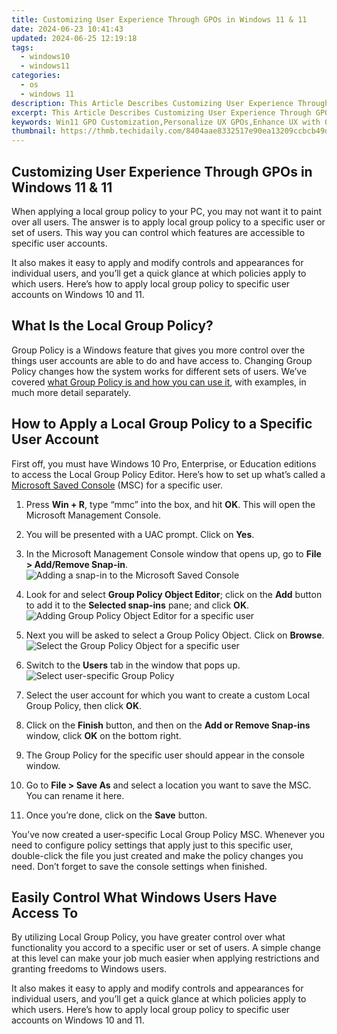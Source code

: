 ```yaml
---
title: Customizing User Experience Through GPOs in Windows 11 & 11
date: 2024-06-23 10:41:43
updated: 2024-06-25 12:19:18
tags:
  - windows10
  - windows11
categories:
  - os
  - windows 11
description: This Article Describes Customizing User Experience Through GPOs in Windows 11 & 11
excerpt: This Article Describes Customizing User Experience Through GPOs in Windows 11 & 11
keywords: Win11 GPO Customization,Personalize UX GPOs,Enhance UX with GPO,Windows UX Management,GPO User Experience,Tailored UX Settings,Optimized UX Controls
thumbnail: https://thmb.techidaily.com/8404aae8332517e90ea13209ccbcb49d56b9cbe41228f9bbeee698b42d6caf34.jpg
---
```


## Customizing User Experience Through GPOs in Windows 11 & 11

 When applying a local group policy to your PC, you may not want it to paint over all users. The answer is to apply local group policy to a specific user or set of users. This way you can control which features are accessible to specific user accounts.

 It also makes it easy to apply and modify controls and appearances for individual users, and you’ll get a quick glance at which policies apply to which users. Here’s how to apply local group policy to specific user accounts on Windows 10 and 11\.

## What Is the Local Group Policy?

 Group Policy is a Windows feature that gives you more control over the things user accounts are able to do and have access to. Changing Group Policy changes how the system works for different sets of users. We’ve covered [what Group Policy is and how you can use it](https://www.makeuseof.com/tag/windows-group-policy/), with examples, in much more detail separately.

## How to Apply a Local Group Policy to a Specific User Account

 First off, you must have Windows 10 Pro, Enterprise, or Education editions to access the Local Group Policy Editor. Here’s how to set up what’s called a [Microsoft Saved Console](https://www.makeuseof.com/microsoft-management-console-how-to-use-it/) (MSC) for a specific user.

1. Press **Win + R**, type “mmc” into the box, and hit **OK**. This will open the Microsoft Management Console.
2. You will be presented with a UAC prompt. Click on **Yes**.
3. In the Microsoft Management Console window that opens up, go to **File > Add/Remove Snap-in**.  
![Adding a snap-in to the Microsoft Saved Console](https://static1.makeuseofimages.com/wordpress/wp-content/uploads/2023/06/01-add-remove-snap-in-microsoft-saved-console.jpg)
4. Look for and select **Group Policy Object Editor**; click on the **Add** button to add it to the **Selected snap-ins** pane; and click **OK**.  
![Adding Group Policy Object Editor for a specific user](https://static1.makeuseofimages.com/wordpress/wp-content/uploads/2023/06/02-add-group-policy-object-editor-microsoft-saved-console.jpg)
5. Next you will be asked to select a Group Policy Object. Click on **Browse**.  
![Select the Group Policy Object for a specific user](https://static1.makeuseofimages.com/wordpress/wp-content/uploads/2023/06/03-select-group-policy-object.jpg)

1. Switch to the **Users** tab in the window that pops up.  
![Select user-specific Group Policy](https://static1.makeuseofimages.com/wordpress/wp-content/uploads/2023/06/04-msc-select-user-group-policy.jpg)
2. Select the user account for which you want to create a custom Local Group Policy, then click **OK**.
3. Click on the **Finish** button, and then on the **Add or Remove Snap-ins** window, click **OK** on the bottom right.
4. The Group Policy for the specific user should appear in the console window.
5. Go to **File > Save As** and select a location you want to save the MSC. You can rename it here.
6. Once you’re done, click on the **Save** button.

 You’ve now created a user-specific Local Group Policy MSC. Whenever you need to configure policy settings that apply just to this specific user, double-click the file you just created and make the policy changes you need. Don’t forget to save the console settings when finished.

## Easily Control What Windows Users Have Access To

 By utilizing Local Group Policy, you have greater control over what functionality you accord to a specific user or set of users. A simple change at this level can make your job much easier when applying restrictions and granting freedoms to Windows users.

 It also makes it easy to apply and modify controls and appearances for individual users, and you’ll get a quick glance at which policies apply to which users. Here’s how to apply local group policy to specific user accounts on Windows 10 and 11\.
